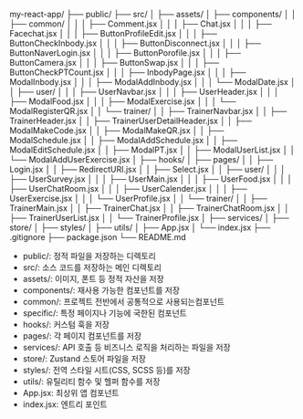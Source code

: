 my-react-app/
├── public/
├── src/
│   ├── assets/
│   ├── components/
│   │   ├──   common/
│   │   │     ├── Comment.jsx
│   │   │     ├── Chat.jsx
│   │   │     ├── Facechat.jsx
│   │   │     ├── ButtonProfileEdit.jsx
│   │   │     ├── ButtonCheckInbody.jsx
│   │   │     ├── ButtonDisconnect.jsx
│   │   │     ├── ButtonNaverLogin.jsx
│   │   │     ├── ButtonPorofile.jsx
│   │   │     ├── ButtonCamera.jsx
│   │   │     ├── ButtonSwap.jsx
│   │   │     ├── ButtonCheckPTCount.jsx
│   │   │     ├── InbodyPage.jsx
│   │   │     ├── ModalInbody.jsx
│   │   │     ├── ModalAddInbody.jsx
│   │   │     └── ModalDate.jsx
│   │   ├──  user/
│   │   │     ├── UserNavbar.jsx
│   │   │     ├── UserHeader.jsx
│   │   │     ├── ModalFood.jsx
│   │   │     ├── ModalExercise.jsx
│   │   │     └── ModalRegisterQR.jsx
│   │   └──  trainer/
│   │         ├── TrainerNavbar.jsx
│   │         ├── TrainerHeader.jsx
│   │         ├── TrainerUserDetailHeader.jsx
│   │         ├── ModalMakeCode.jsx
│   │         ├── ModalMakeQR.jsx
│   │         ├── ModalSchedule.jsx
│   │         ├── ModalAddSchedule.jsx
│   │         ├── ModalEditSchedule.jsx
│   │         ├── ModalPT.jsx
│   │         ├── ModalUserList.jsx
│   │         └── ModalAddUserExercise.jsx
│   ├── hooks/
│   ├── pages/
│   │   ├── Login.jsx
│   │   ├── RedirectURI.jsx 
│   │   ├── Select.jsx
│   │   ├── user/
│   │   │    ├── UserSurvey.jsx
│   │   │    ├── UserMain.jsx
│   │   │    ├── UserFood.jsx
│   │   │    ├── UserChatRoom.jsx
│   │   │    ├── UserCalender.jsx
│   │   │    ├── UserExercise.jsx
│   │   │    └── UserProfile.jsx
│   │   └── trainer/
│   │        ├── TrainerMain.jsx
│   │        ├── TrainerChat.jsx
│   │        ├── TrainerChatRoom.jsx
│   │        ├── TrainerUserList.jsx
│   │        └── TrainerProfile.jsx
│   ├── services/
│   ├── store/
│   ├── styles/
│   ├── utils/
│   ├── App.jsx
│   └── index.jsx
├── .gitignore
├── package.json
└── README.md


- public/: 정적 파일을 저장하는 디렉토리
- src/: 소스 코드를 저장하는 메인 디렉토리
- assets/: 이미지, 폰트 등 정적 자산을 저장
- components/: 재사용 가능한 컴포넌트를 저장
- common/: 프로젝트 전반에서 공통적으로 사용되는컴포넌트
- specific/: 특정 페이지나 기능에 국한된 컴포넌트
- hooks/: 커스텀 훅을 저장
- pages/: 각 페이지 컴포넌트를 저장
- services/: API 호출 등 비즈니스 로직을 처리하는 파일을 저장
- store/: Zustand 스토어 파일을 저장
- styles/: 전역 스타일 시트(CSS, SCSS 등)를 저장
- utils/: 유틸리티 함수 및 헬퍼 함수를 저장
- App.jsx: 최상위 앱 컴포넌트
- index.jsx: 엔트리 포인트
